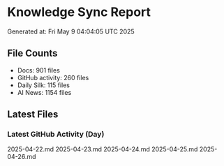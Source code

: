 # Knowledge Sync Report
Generated at: Fri May  9 04:04:05 UTC 2025

## File Counts
- Docs: 901 files
- GitHub activity: 260 files
- Daily Silk: 115 files
- AI News: 1154 files

## Latest Files
### Latest GitHub Activity (Day)
2025-04-22.md
2025-04-23.md
2025-04-24.md
2025-04-25.md
2025-04-26.md
